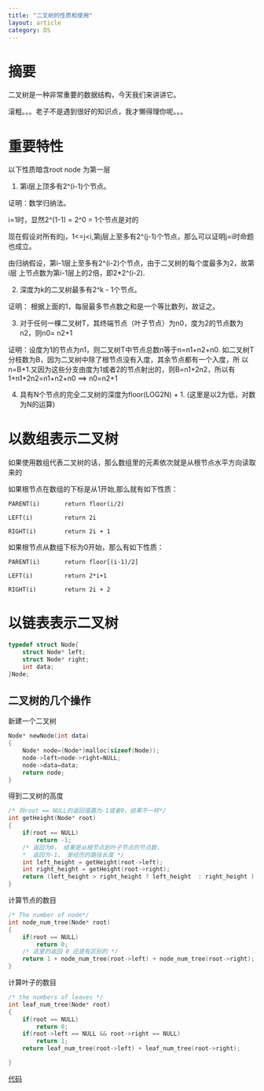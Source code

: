 ```yaml
---
title: "二叉树的性质和使用"
layout: article
category: DS 
---
```


# 摘要

二叉树是一种非常重要的数据结构，今天我们来讲讲它。

滚粗。。。老子不是遇到很好的知识点，我才懒得理你呢。。。

# 重要特性 

以下性质暗含root node 为第一层

1. 第i层上顶多有2^(i-1)个节点。

证明：数学归纳法。

i=1时，显然2^(1-1) = 2^0 = 1个节点是对的

现在假设对所有的j，1<=j<i,第j层上至多有2^(j-1)个节点，那么可以证明j=i时命题
也成立。

由归纳假设，第i-1层上至多有2^(i-2)个节点，由于二叉树的每个度最多为2，故第i层
上节点数为第i-1层上的2倍，即2*2^(i-2).

2. 深度为k的二叉树最多有2^k - 1个节点。

证明： 根据上面的1，每层最多节点数之和是一个等比数列，故证之。

3. 对于任何一棵二叉树T，其终端节点（叶子节点）为n0，度为2的节点数为n2，则n0=
n2+1

证明：设度为1的节点为n1，则二叉树T中节点总数n等于n=n1+n2+n0.
如二叉树T分枝数为B，因为二叉树中除了根节点没有入度，其余节点都有一个入度，所
以n=B+1.又因为这些分支由度为1或者2的节点射出的，则B=n1+2n2，所以有
1+n1+2n2=n1+n2+n0 ==> n0=n2+1

4. 具有N个节点的完全二叉树的深度为floor(LOG2N) + 1.
(这里是以2为低，对数为N的运算)


# 以数组表示二叉树

如果使用数组代表二叉树的话，那么数组里的元素依次就是从根节点水平方向读取来的

如果根节点在数组的下标是从1开始,那么就有如下性质：

	PARENT(i)		return floor(i/2)

	LEFT(i)			return 2i

	RIGHT(i)		return 2i + 1

如果根节点从数组下标为0开始，那么有如下性质：

	
	PARENT(i)		return floor[(i-1)/2] 

	LEFT(i)			return 2*i+1

	RIGHT(i)		return 2i + 2

# 以链表表示二叉树

```c
typedef struct Node{
    struct Node* left;
    struct Node* right;
    int data;
}Node;
```

## 二叉树的几个操作

新建一个二叉树

```c
Node* newNode(int data)
{
    Node* node=(Node*)malloc(sizeof(Node));
    node->left=node->right=NULL;
    node->data=data;
    return node;
}
```

得到二叉树的高度

```c
/* 将root == NULL的返回值置为-1或者0，结果不一样*/
int getHeight(Node* root)
{
	if(root == NULL)
		return -1;
    /* 返回为0， 结果是从根节点到叶子节点的节点数，
    *  返回为-1， 是经历的路径长度 */
	int left_height = getHeight(root->left);
	int right_height = getHeight(root->right);
	return (left_height > right_height ? left_height  : right_height ) + 1 ;
}
```

计算节点的数目

```c
/* The number of node*/
int node_num_tree(Node* root)
{
    if(root == NULL)
        return 0;
    /* 这里的返回 0 还是有区别的 */
    return 1 + node_num_tree(root->left) + node_num_tree(root->right);
}
```

计算叶子的数目

```c
/* the numbers of leaves */
int leaf_num_tree(Node* root)
{
    if(root == NULL)
        return 0;
    if(root->left == NULL && root->right == NULL)
        return 1;
    return leaf_num_tree(root->left) + leaf_num_tree(root->right);

}
```
[代码](https://github.com/yuzibo/DS/blob/master/data_struct/tree/bst.c)